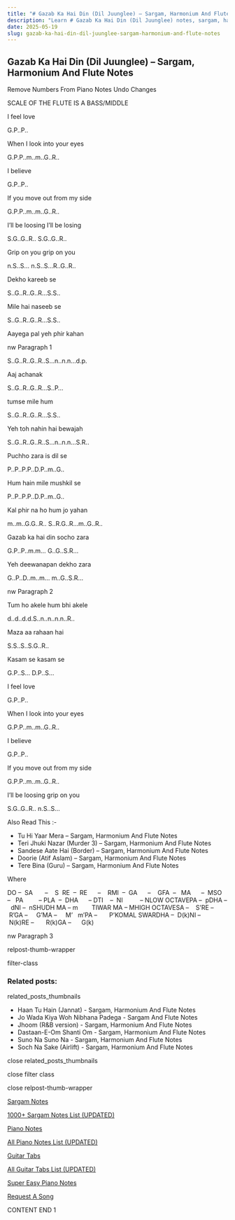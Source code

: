 ```yaml
---
title: "# Gazab Ka Hai Din (Dil Juunglee) – Sargam, Harmonium And Flute Notes"
description: "Learn # Gazab Ka Hai Din (Dil Juunglee) notes, sargam, harmonium notations and flute notes. Easy step-by-step tutorial for beginners."
date: 2025-05-19
slug: gazab-ka-hai-din-dil-juunglee-sargam-harmonium-and-flute-notes
---
```


## Gazab Ka Hai Din (Dil Juunglee) – Sargam, Harmonium And Flute Notes

Remove Numbers From Piano Notes
Undo Changes

SCALE OF THE FLUTE IS A BASS/MIDDLE

I feel love

G.P..P..

When I look into your eyes

G.P.P..m..m..G..R..

I believe

G.P..P..

If you move out from my side

G.P.P..m..m..G..R..

I’ll be loosing I’ll be losing

S.G..G..R.. S.G..G..R..

Grip on you grip on you

n.S..S… n.S..S…R..G..R..

Dekho kareeb se

S..G..R..G..R…S.S..

Mile hai naseeb se

S..G..R..G..R…S.S..

Aayega pal yeh phir kahan

nw Paragraph 1

S..G..R..G..R..S…n..n.n…d.p.

Aaj achanak

S..G..R..G..R…S..P…

tumse mile hum

S..G..R..G..R…S.S..

Yeh toh nahin hai bewajah

S..G..R..G..R..S…n..n.n…S.R..

Puchho zara is dil se

P..P..P.P..D.P..m..G..

Hum hain mile mushkil se

P..P..P.P..D.P..m..G..

Kal phir na ho hum jo yahan

m..m..G.G..R.. S..R.G..R…m..G..R..

Gazab ka hai din socho zara

G.P..P..m.m… G..G..S.R…

Yeh deewanapan dekho zara

G..P..D..m..m… m..G..S.R…

nw Paragraph 2

Tum ho akele hum bhi akele

d..d..d.d.S..n..n..n.n..R..

Maza aa rahaan hai

S.S..S..S.G..R..

Kasam se kasam se

G.P..S… D.P..S…

I feel love

G.P..P..

When I look into your eyes

G.P.P..m..m..G..R..

I believe

G.P..P..

If you move out from my side

G.P.P..m..m..G..R..

I’ll be loosing grip on you

S.G..G..R.. n.S..S…

Also Read This :-

* Tu Hi Yaar Mera – Sargam, Harmonium And Flute Notes
* Teri Jhuki Nazar (Murder 3) – Sargam, Harmonium And Flute Notes
* Sandese Aate Hai (Border) – Sargam, Harmonium And Flute Notes
* Doorie (Atif Aslam) – Sargam, Harmonium And Flute Notes
* Tere Bina (Guru) – Sargam, Harmonium And Flute Notes

Where

DO –  SA       –    S  RE  –  RE      –    RMI  –  GA      –    GFA  –   MA      –  MSO  –   PA         – PLA  –  DHA      – DTI    –  NI          – NLOW OCTAVEPA –  pDHA –  dNI –  nSHUDH MA – m        TIWAR MA – MHIGH OCTAVESA –    S’RE –     R’GA –     G’MA –     M’   m’PA –       P’KOMAL SWARDHA –  D(k)NI –       N(k)RE –       R(k)GA –      G(k)

nw Paragraph 3

relpost-thumb-wrapper

filter-class

### Related posts:

related_posts_thumbnails

* Haan Tu Hain (Jannat) - Sargam, Harmonium And Flute Notes
* Jo Wada Kiya Woh Nibhana Padega - Sargam And Flute Notes
* Jhoom (R&B version) - Sargam, Harmonium And Flute Notes
* Dastaan-E-Om Shanti Om - Sargam, Harmonium And Flute Notes
* Suno Na Suno Na - Sargam, Harmonium And Flute Notes
* Soch Na Sake (Airlift) - Sargam, Harmonium And Flute Notes

close related_posts_thumbnails

close filter class

close relpost-thumb-wrapper

[Sargam Notes](/sargam-notes.html)

[1000+ Sargam Notes List (UPDATED)](/all-songs-list-sargam-notes.html)

[Piano Notes](/piano-notes.html)

[All Piano Notes List (UPDATED)](/all-songs-list-piano-notes.html)

[Guitar Tabs](/guitar-tabs.html)

[All Guitar Tabs List (UPDATED)](/all-songs-list-guitar-tabs.html)

[Super Easy Piano Notes](https://studywall.in/)

[Request A Song](/request-a-song.html)

CONTENT END 1

